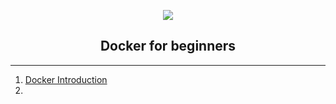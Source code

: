 <p align="center">
  <img src="https://cx-discourse-user-uploads.s3.dualstack.us-east-1.amazonaws.com/original/1X/b94327ea14b2ad93b9fb610fe413c6981d54dcac.png" />
</p>

<h2 style="text-align: center;">Docker for beginners</h2>

---
1. [Docker Introduction](/Docker-introduction/Introduction.md)
2. 